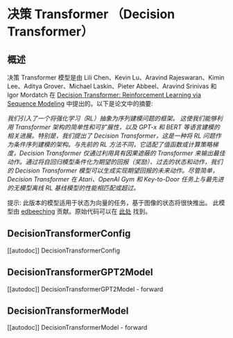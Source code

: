 <!--版权所有 2022 年 The HuggingFace 团队。保留所有权利。
根据 Apache 许可证第 2.0 版（“许可证”）授权；除非符合许可证，否则您不得使用此文件。您可以在
http://www.apache.org/licenses/LICENSE-2.0
适用法律或书面同意的情况下，根据许可证分发的软件是按照“按原样”分发的基础上，不提供任何明示或暗示的担保或条件。请参阅许可证以了解特定语言下的权限和限制。
⚠️ 请注意，此文件是 Markdown 格式，但包含我们的 doc-builder（类似于 MDX）的特定语法，可能无法在您的 Markdown 查看器中正确呈现。
-->

# 决策 Transformer （Decision Transformer）

## 概述

决策 Transformer 模型是由 Lili Chen、Kevin Lu、Aravind Rajeswaran、Kimin Lee、Aditya Grover、Michael Laskin、Pieter Abbeel、Aravind Srinivas 和 Igor Mordatch 在 [Decision Transformer: Reinforcement Learning via Sequence Modeling](https://arxiv.org/abs/2106.01345) 中提出的。以下是论文中的摘要:

*我们引入了一个将强化学习（RL）抽象为序列建模问题的框架。
这使我们能够利用 Transformer 架构的简单性和可扩展性，以及 GPT-x 和 BERT 等语言建模的相关进展。特别是，我们提出了 Decision Transformer，这是一种将 RL 问题作为条件序列建模的架构。与先前的 RL 方法不同，它适配了值函数或计算策略梯度，Decision Transformer 仅通过利用具有因果遮蔽的 Transformer 来输出最佳动作。通过将自回归模型条件化为期望的回报（奖励）、过去的状态和动作，我们的 Decision Transformer 模型可以生成实现期望回报的未来动作。尽管简单，Decision Transformer 在 Atari、OpenAI Gym 和 Key-to-Door 任务上与最先进的无模型离线 RL 基线模型的性能相匹配或超过。* 

提示:
此版本的模型适用于状态为向量的任务，基于图像的状态将很快推出。
此模型由 [edbeeching](https://huggingface.co/edbeeching) 贡献。原始代码可以在 [此处](https://github.com/kzl/decision-transformer) 找到。
## DecisionTransformerConfig

[[autodoc]] DecisionTransformerConfig


## DecisionTransformerGPT2Model

[[autodoc]] DecisionTransformerGPT2Model
    - forward

## DecisionTransformerModel

[[autodoc]] DecisionTransformerModel
    - forward